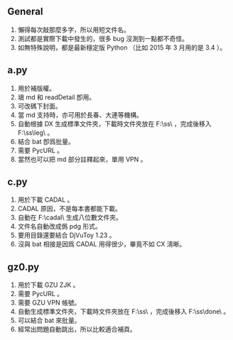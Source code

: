## General
1. 懶得每次敲那麼多字，所以用短文件名。
2. 測試都是實際下載中發生的，很多 bug 沒測到一點都不奇怪。
3. 如無特殊說明，都是最新穩定版 Python （比如 2015 年 3 月用的是 3.4 ）。

## a.py
1. 用於補版權。
2. 塡 md 和 readDetail 卽用。
3. 可改碼下封面。
4. 當 md 支持時，亦可用於長春、大連等機構。
5. 自動根據 DX 生成標準文件夾，下載時文件夾放在 F:\\ss\\ ，完成後移入 F:\\ss\\leg\\ 。
6. 結合 bat 卽爲批量。
7. 需要 PycURL 。
8. 當然也可以把 md 部分註釋起來，單用 VPN 。

## c.py
1. 用於下載 CADAL 。
2. CADAL 原因，不是每本書都能下載。
3. 自動在 F:\\cadal\\ 生成八位數文件夾。
4. 文件名自動改成僞 pdg 形式。
5. 要用目錄還要結合 DjVuToy 1.23 。
6. 沒與 bat 相接是因爲 CADAL 用得很少，畢竟不如 CX 淸晰。

## gz0.py
1. 用於下載 GZU ZJK 。
2. 需要 PycURL 。
3. 需要 GZU VPN 帳號。
4. 自動生成標準文件夾，下載時文件夾放在 F:\\ss\\ ，完成後移入 F:\\ss\\done\\ 。
5. 可以結合 bat 來批量。
6. 經常出問題自動跳出，所以比較適合補頁。